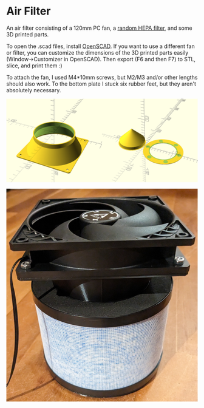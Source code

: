 # Air Filter

An air filter consisting of a 120mm PC fan, a [random HEPA filter](https://www.amazon.de/dp/B0BGN5GTG4), and some 3D printed parts.

To open the .scad files, install [OpenSCAD](https://openscad.org/). If you want to use a different fan or filter, you can customize the dimensions of the 3D printed parts easily (Window->Customizer in OpenSCAD). Then export (F6 and then F7) to STL, slice, and print them :)

To attach the fan, I used M4*10mm screws, but M2/M3 and/or other lengths should also work. To the bottom plate I stuck six rubber feet, but they aren't absolutely necessary.

![parts](/parts.png)

![photo](/photo.jpg)


